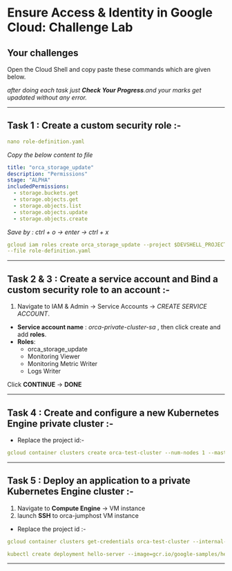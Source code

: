 # Ensure Access & Identity in Google Cloud: Challenge Lab



## Your challenges

Open the Cloud Shell and copy paste these commands which are given below.

_after doing each task just **Check Your Progress**.and your marks get upadated without any error._

---

## Task 1 : Create a custom security role :-

```yaml
nano role-definition.yaml
```

_Copy the below content to file_

```yaml
title: "orca_storage_update"
description: "Permissions"
stage: "ALPHA"
includedPermissions:
  - storage.buckets.get
  - storage.objects.get
  - storage.objects.list
  - storage.objects.update
  - storage.objects.create
```

_Save by : ctrl + o -> enter -> ctrl + x_

```yaml
gcloud iam roles create orca_storage_update --project $DEVSHELL_PROJECT_ID \
--file role-definition.yaml
```

---

## Task 2 & 3 : Create a service account and Bind a custom security role to an account :-

1. Navigate to IAM & Admin -> Service Accounts -> _CREATE SERVICE ACCOUNT_.

- **Service account name** : _orca-private-cluster-sa_ ,
  then click create and add **roles**.
- **Roles**:
  - orca_storage_update
  - Monitoring Viewer
  - Monitoring Metric Writer
  - Logs Writer

Click **CONTINUE** -> **DONE**

---

## Task 4 : Create and configure a new Kubernetes Engine private cluster :-

- Replace the project id:-

```yaml
gcloud container clusters create orca-test-cluster --num-nodes 1 --master-ipv4-cidr=172.16.0.64/28 --network orca-build-vpc --subnetwork orca-build-subnet --enable-master-authorized-networks --master-authorized-networks 192.168.10.2/32 --enable-ip-alias --enable-private-nodes --enable-private-endpoint --service-account orca-private-cluster-sa@<Project ID>.iam.gserviceaccount.com --zone us-east1-b
```

---

## Task 5 : Deploy an application to a private Kubernetes Engine cluster :-

1. Navigate to **Compute Engine** -> VM instance
2. launch **SSH** to orca-jumphost VM instance

- Replace the project id :-

```yaml
gcloud container clusters get-credentials orca-test-cluster --internal-ip --zone us-east1-b --project <Project ID>
```

```yaml
kubectl create deployment hello-server --image=gcr.io/google-samples/hello-app:1.0
```

---
